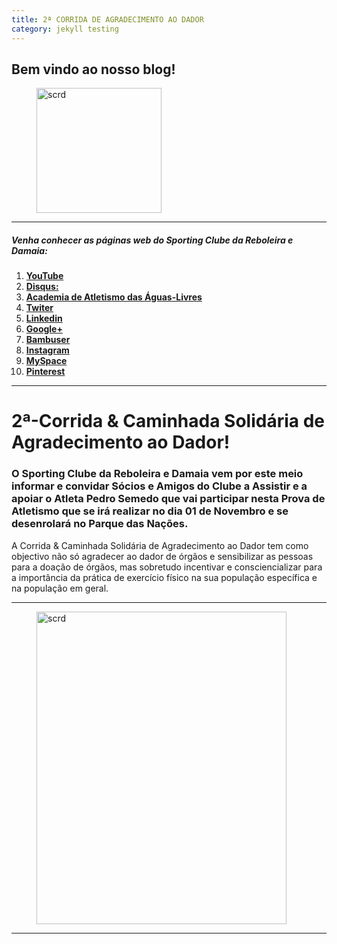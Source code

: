 ```yaml
---
title: 2ª CORRIDA DE AGRADECIMENTO AO DADOR
category: jekyll testing
---
```


## Bem vindo ao nosso blog!

<figure>
	<img src="{{ '/images/scrd.png' | prepend: site.baseurl }}" alt="scrd" width="200px" height="200px">

</figure>

<hr/>



##### Venha conhecer as páginas web do Sporting Clube da Reboleira e Damaia:

 1. <a href="https://www.youtube.com/channel/UCtQQHhFjdPeA0DDobSeydWg" target="_blank"> **YouTube**</a>
 2. <a href="https://disqus.com/home/forum/sportingcred/" target="_blank"> **Disqus:**</a>
 3. <a href="https://screboleiradamaia.wixsite.com/sportingcrd/academia" target="_blank"> **Academia de Atletismo das Águas-Livres**</a>
 4. <a href="https://twitter.com/sporting_crd" target="_blank"> **Twiter**</a>       
 5. <a href="https://www.linkedin.com/in/jos%C3%A9-marques-331993138/" target="_blank"> **Linkedin**</a>
 6. <a href="https://plus.google.com/u/0/113308389834614028018" target="_blank"> **Google+**</a>
 7. <a href="http://bambuser.com/channel/SportingCRD" target="_blank"> **Bambuser**</a>
 8. <a href="https://www.instagram.com/scrddevsport/" target="_blank"> **Instagram**</a>
 9. <a href="https://myspace.com/sportingcrd" target="_blank"> **MySpace**</a>
 10. <a href="https://www.pinterest.pt/scrddesporto/" target="_blank"> **Pinterest**</a>


<hr/>

# 2ª-Corrida & Caminhada Solidária de Agradecimento ao Dador!


### O Sporting Clube da Reboleira e Damaia vem por este meio informar e convidar Sócios e Amigos do Clube  a Assistir e a apoiar o Atleta Pedro Semedo que vai participar nesta Prova de Atletismo que se irá realizar no dia 01 de Novembro e se desenrolará no Parque das Nações.
 
A Corrida & Caminhada Solidária de Agradecimento ao Dador tem como objectivo não só agradecer ao dador de órgãos e sensibilizar as pessoas para a doação de órgãos, mas sobretudo incentivar e consciencializar para a importância da prática de exercício físico na sua população específica e na população em geral.

<hr/>
<figure>
	<img src="{{ '/images/2_Corrida_dador/dador_poster.jpeg' | prepend: site.baseurl }}" alt="scrd" width="400px" height="500px">

</figure>
 
<hr/>